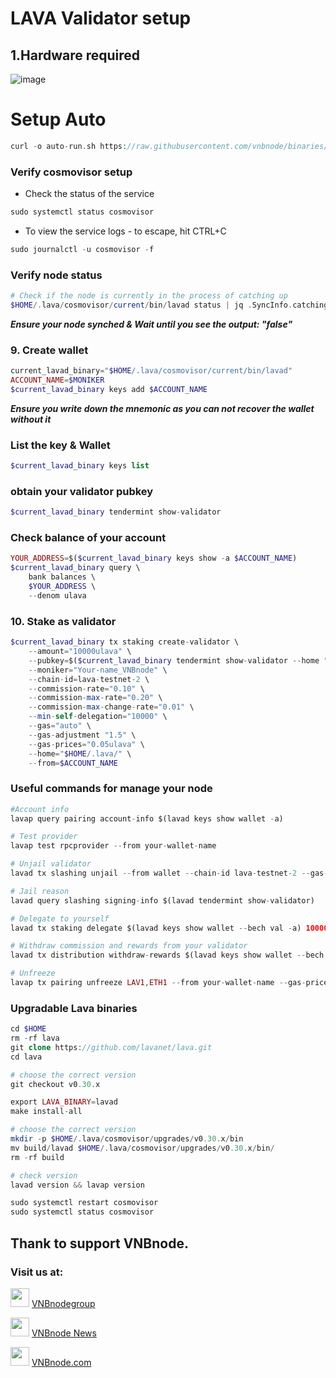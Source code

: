 # LAVA Validator setup
## 1.Hardware required
![image](https://github.com/Adamtruong6868/LAVA/assets/91002010/26a6b8b2-10be-4991-b84d-a2edb4e4619c)
# Setup Auto
```php
curl -o auto-run.sh https://raw.githubusercontent.com/vnbnode/binaries/main/Projects/LAVA/auto-run.sh && bash auto-run.sh
```
### Verify cosmovisor setup
* Check the status of the service
```php
sudo systemctl status cosmovisor
```
* To view the service logs - to escape, hit CTRL+C
```php
sudo journalctl -u cosmovisor -f
```
### Verify node status
```php
# Check if the node is currently in the process of catching up
$HOME/.lava/cosmovisor/current/bin/lavad status | jq .SyncInfo.catching_up
```
***Ensure your node synched & Wait until you see the output: "false"***
### 9. Create wallet
```php
current_lavad_binary="$HOME/.lava/cosmovisor/current/bin/lavad"
ACCOUNT_NAME=$MONIKER
$current_lavad_binary keys add $ACCOUNT_NAME
```
***Ensure you write down the mnemonic as you can not recover the wallet without it***
### List the key & Wallet
```php
$current_lavad_binary keys list
```
### obtain your validator pubkey
```php
$current_lavad_binary tendermint show-validator
```
### Check balance of your account
```php
YOUR_ADDRESS=$($current_lavad_binary keys show -a $ACCOUNT_NAME)
$current_lavad_binary query \
    bank balances \
    $YOUR_ADDRESS \
    --denom ulava
```
### 10. Stake as validator
```php
$current_lavad_binary tx staking create-validator \
    --amount="10000ulava" \
    --pubkey=$($current_lavad_binary tendermint show-validator --home "$HOME/.lava/") \
    --moniker="Your-name_VNBnode" \
    --chain-id=lava-testnet-2 \
    --commission-rate="0.10" \
    --commission-max-rate="0.20" \
    --commission-max-change-rate="0.01" \
    --min-self-delegation="10000" \
    --gas="auto" \
    --gas-adjustment "1.5" \
    --gas-prices="0.05ulava" \
    --home="$HOME/.lava/" \
    --from=$ACCOUNT_NAME
```
### Useful commands for manage your node
```php
#Account info
lavap query pairing account-info $(lavad keys show wallet -a)
```
```php
# Test provider 
lavap test rpcprovider --from your-wallet-name
```
```php
# Unjail validator
lavad tx slashing unjail --from wallet --chain-id lava-testnet-2 --gas-adjustment 1.4 --gas auto --gas-prices 0.0001ulava -y
```
```php
# Jail reason
lavad query slashing signing-info $(lavad tendermint show-validator)
```
```php
# Delegate to yourself
lavad tx staking delegate $(lavad keys show wallet --bech val -a) 1000000ulava --from wallet --chain-id lava-testnet-2 --gas-adjustment 1.4 --gas auto --gas-prices 0.0001ulava -y
```

```php
# Withdraw commission and rewards from your validator
lavad tx distribution withdraw-rewards $(lavad keys show wallet --bech val -a) --commission --from wallet --chain-id lava-testnet-2 --gas-adjustment 1.4 --gas auto --gas-prices 0.0001ulava -y
```
```php
# Unfreeze
lavap tx pairing unfreeze LAV1,ETH1 --from your-wallet-name --gas-prices 0.1ulava --gas-adjustment 1.5 --gas auto -y
```
### Upgradable Lava binaries
```php
cd $HOME
rm -rf lava
git clone https://github.com/lavanet/lava.git
cd lava
```
```php
# choose the correct version
git checkout v0.30.x
```
```php
export LAVA_BINARY=lavad
make install-all
```
```php
# choose the correct version
mkdir -p $HOME/.lava/cosmovisor/upgrades/v0.30.x/bin
mv build/lavad $HOME/.lava/cosmovisor/upgrades/v0.30.x/bin/
rm -rf build
```
```php
# check version
lavad version && lavap version
```
```php
sudo systemctl restart cosmovisor
sudo systemctl status cosmovisor
```

## Thank to support VNBnode.
### Visit us at:

<img src="https://user-images.githubusercontent.com/50621007/183283867-56b4d69f-bc6e-4939-b00a-72aa019d1aea.png" width="30"/> <a href="https://t.me/VNBnodegroup" target="_blank">VNBnodegroup</a>

<img src="https://user-images.githubusercontent.com/50621007/183283867-56b4d69f-bc6e-4939-b00a-72aa019d1aea.png" width="30"/> <a href="https://t.me/Vnbnode" target="_blank">VNBnode News</a>

<img src="https://github.com/vnbnode/binaries/blob/main/Logo/VNBnode.jpg" width="30"/> <a href="https://VNBnode.com" target="_blank">VNBnode.com</a>
